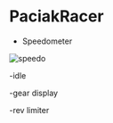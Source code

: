 # PaciakRacer

- Speedometer

![speedo](https://github.com/always-hehe-devs/PaciakRacer/assets/23418277/d2d37919-706e-4fc1-b61c-4f3f7f000d42)

-idle

-gear display

-rev limiter

